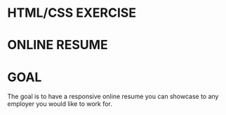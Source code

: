 # HTML/CSS EXERCISE

# ONLINE RESUME

<p>
<h1>GOAL</h1>
The goal is to have a responsive online resume you can showcase to any employer
you would like to work for.
</p>
